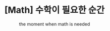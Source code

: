 ---
layout: post
title: "[Math] 수학이 필요한 순간"
subtitle: "the moment when math is needed"
category: books
tags: math book
image:
    path: /assets/img/books/math/2020/2020-05-29/need-math-moment.png
---